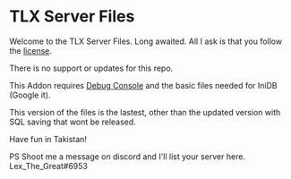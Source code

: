 # TLX Server Files

Welcome to the TLX Server Files. Long awaited. All I ask is that you follow the [license](https://github.com/LexTheGreat/TLX-Server-Files/blob/master/LICENSE). 

There is no support or updates for this repo.

This Addon requires [Debug Console](http://killzonekid.com/arma-console-extension-debug_console-dll-v3-0/) and the basic files needed for IniDB (Google it).

This version of the files is the lastest, other than the updated version with SQL saving that wont be released.

Have fun in Takistan!


PS Shoot me a message on discord and I'll list your server here. Lex_The_Great#6953
